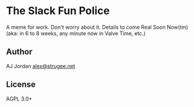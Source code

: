 # The Slack Fun Police

A meme for work. Don't worry about it. Details to come Real Soon Now(tm) (aka: in 6 to 8 weeks, any minute now in Valve Time, etc.)

## Author

AJ Jordan <alex@strugee.net>

## License

AGPL 3.0+
